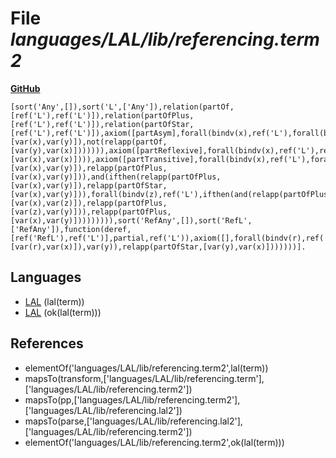 # File _languages/LAL/lib/referencing.term2_
**[GitHub](https://github.com/softlang/yas/blob/master/languages/LAL/lib/referencing.term2)**
```
[sort('Any',[]),sort('L',['Any']),relation(partOf,[ref('L'),ref('L')]),relation(partOfPlus,[ref('L'),ref('L')]),relation(partOfStar,[ref('L'),ref('L')]),axiom([partAsym],forall(bindv(x),ref('L'),forall(bindv(y),ref('L'),ifthen(relapp(partOf,[var(x),var(y)]),not(relapp(partOf,[var(y),var(x)])))))),axiom([partReflexive],forall(bindv(x),ref('L'),relapp(partOfStar,[var(x),var(x)]))),axiom([partTransitive],forall(bindv(x),ref('L'),forall(bindv(y),ref('L'),and(ifthen(relapp(partOf,[var(x),var(y)]),relapp(partOfPlus,[var(x),var(y)])),and(ifthen(relapp(partOfPlus,[var(x),var(y)]),relapp(partOfStar,[var(x),var(y)])),forall(bindv(z),ref('L'),ifthen(and(relapp(partOfPlus,[var(x),var(z)]),relapp(partOfPlus,[var(z),var(y)])),relapp(partOfPlus,[var(x),var(y)])))))))),sort('RefAny',[]),sort('RefL',['RefAny']),function(deref,[ref('RefL'),ref('L')],partial,ref('L')),axiom([],forall(bindv(r),ref('RefL'),forall(bindv(x),ref('L'),forall(bindv(y),ref('L'),ifthen(eq(funapp(deref,[var(r),var(x)]),var(y)),relapp(partOfStar,[var(y),var(x)]))))))].
```

## Languages
* [LAL](../languages/LAL.md) (lal(term))
* [LAL](../languages/LAL.md) (ok(lal(term)))

## References
* elementOf('languages/LAL/lib/referencing.term2',lal(term))
* mapsTo(transform,['languages/LAL/lib/referencing.term'],['languages/LAL/lib/referencing.term2'])
* mapsTo(pp,['languages/LAL/lib/referencing.term2'],['languages/LAL/lib/referencing.lal2'])
* mapsTo(parse,['languages/LAL/lib/referencing.lal2'],['languages/LAL/lib/referencing.term2'])
* elementOf('languages/LAL/lib/referencing.term2',ok(lal(term)))
